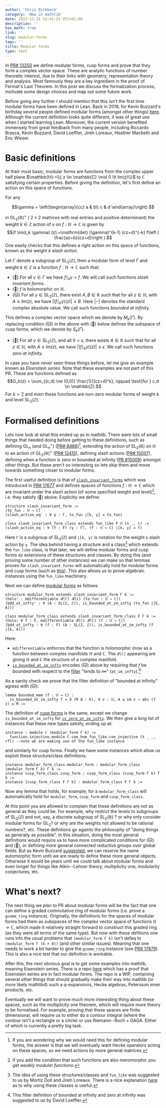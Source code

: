 ```yaml
---
author: 'Chris Birkbeck'
category: 'New in mathlib'
date: 2022-12-21 12:41:21 UTC+01:00
description: ''
has_math: true
link: ''
slug: modular-forms
tags: ''
title: Modular forms
type: text
---
```



In [PR# 13250](https://github.com/leanprover-community/mathlib/pull/13250) 	we define modular forms, cusp forms and prove that they form a complex vector space. These are analytic functions of number theoretic interest, due to their links with geometry, representation theory and analysis. Most famously they are a  key ingredient in the proof of Fermat's Last Theorem. In this post we discuss the formalization process, motivate some design choices and map out some future work.

<!-- TEASER_END -->

Before going any further I should mention that this isn't the first time modular forms have been defined in Lean. Back in 2018, for Kevin Buzzard's birthday several people defined modular forms (amongst other things) [here](https://github.com/semorrison/kbb). Although the current definition looks quite different, it was of great use when I started learning Lean. Moreover, the current version benefited immensely from great feedback from many people, including Riccardo Brasca, Kevin Buzzard, David Loeffler, Jireh Loreaux, Heather Macbeth and Eric Wieser.

# Basic definitions

At their most basic, modular forms are functions from the complex upper half plane $\mathbb{H}:=\\{ z \in \mathbb{C} \mid 0 \lt  Im(z)\\}$ to $\mathbb{C}$ satisfying certain properties. Before giving the definition, let's first define an action on this space of functions.

For any 

$$\gamma =
\left(\begin{array}{cc} 
a & b\\ 
c & d
\end{array}\right)
$$

in $\mathrm{GL}_2(\mathbb{R})^+$ ( $2 \times 2$ matrices with real entries and positive determinant) the weight $k \in \mathbb{Z}$ action of $\gamma$ on $f : \mathbb{H} \to \mathbb{C}$ is given by $$(f \mid_k \gamma) (z):=\mathrm{det} (\gamma)^{k-1} (cz+d)^{-k} f\left ( \frac{az+b}{cz+d}\right ).$$ One easily checks that this defines a right action on this space of functions, known as the weight $k$ *slash action*.

Let  $\Gamma$ denote a subgroup of $\mathrm{SL}_2(\mathbb{Z})$, then a modular form  of level $\Gamma$ and weight $k \in \mathbb{Z}$ is a function $f : \mathbb{H} \to \mathbb{C}$ such that:

- (🥓) For all $\gamma \in \Gamma$ we have $f\mid_k \gamma = f$. We will call such functions *slash invariant forms*.
- (🦖) $f$ is holomorphic on $\mathbb{H}$.
- (🐱) For all $\gamma \in \mathrm{SL}_2(\mathbb{Z})$, there exist $A, B \in \mathbb{R}$ such that for all $z \in \mathbb{H}$, with $A \le Im(z)$, we have $|(f \mid_k \gamma) (z) |\le B$. Here $| - |$ denotes the standard complex absolute value. We call such functions *bounded at infinity*.

This defines a complex vector space which we denote by $M_{k}(\Gamma)$. By replacing condition (🐱) in the above with (🐶) below defines the subspace of cusp forms, which we denote by $S_k(\Gamma)$.

- (🐶)  For all $\gamma \in \mathrm{SL}_2(\mathbb{Z})$, and all  $0 < \epsilon$, there exists $A \in \mathbb{R}$ such that for all $z \in \mathbb{H}$, with $A \le \mathrm{Im}(z)$, we have $|(f \mid_k \gamma) (z) |\le \epsilon$. We call such functions *zero at infinity*.

In case you have never seen these things before, let me give an example known as *Eisenstein series*. Note that these examples are not part of this PR. These are functions defined as $$G_k(z) = \sum_{(c,d) \ne (0,0)} \frac{1}{(cz+d)^k}, \qquad \text{for } c,d \in \mathbb{Z}.$$ For $k \gt 2$ and even these functions are non-zero modular forms of weight $k$ and level $\mathrm{SL}_2(\mathbb{Z})$. 

# Formalised definitions

Lets now look at what this ended up as in mathlib. There were lots of small things that needed doing before getting to these definitions, such as defining $\mathrm{GL}_n$ (and $\mathrm{GL}_n^+$) ([PR# 8466](https://github.com/leanprover-community/mathlib/pull/8466))[^0], extending the action of $\mathrm{SL}_2(\mathbb{R})$ on $\mathbb{H}$ to an action of $\mathrm{GL}_2(\mathbb{R})^+$ ([PR# 12415](https://github.com/leanprover-community/mathlib/pull/12415)), defining slash actions ([PR# 15007](https://github.com/leanprover-community/mathlib/pull/15007)), defining when a function is zero or bounded at infinity ([PR #15009](https://github.com/leanprover-community/mathlib/pull/15009)) amongst other things. But these aren't so interesting so lets skip them and move towards something closer to modular forms.

The first useful definition is that of [`slash_invariant_forms`](https://leanprover-community.github.io/mathlib_docs/number_theory/modular_forms/slash_invariant_forms.html#slash_invariant_form) which was introduced in [PR# 17677](https://github.com/leanprover-community/mathlib/pull/17677) and defines spaces of functions $f : \mathbb{H} \to \mathbb{C}$ which are invariant under the slash action (of some specified weight and level)[^1], i.e. they satisfy (🥓) above. Explicitly we define:

```lean
structure slash_invariant_form :=
(to_fun : ℍ → ℂ)
(slash_action_eq' : ∀ γ : Γ, to_fun ∣[k, γ] = to_fun)

class slash_invariant_form_class extends fun_like F ℍ (λ _, ℂ) :=
(slash_action_eq : ∀ (f : F) (γ : Γ), (f : ℍ → ℂ) ∣[k, γ] = f)
```

Here `Γ` is a subgroup of $\mathrm{SL}_2(\mathbb{Z})$ and `∣[k, γ]` is notation for the weight `k` slash action by `γ`. The idea behind having a structure and a class[^2] which extends the `fun_like` class, is that later, we will define modular forms and cusp forms as extensions of these structures and classes. By doing this (and proving some number of other instances) we can make so that lemmas proven for `slash_invariant_forms` will automatically hold for modular forms and cusp forms (such as [this](https://leanprover-community.github.io/mathlib_docs/number_theory/modular_forms/slash_invariant_forms.html#slash_invariant_form.slash_action_eqn')). This also allows us to prove algebraic instances using the `fun_like` machinery. 

Next we can define [modular forms](https://leanprover-community.github.io/mathlib_docs/number_theory/modular_forms/basic.html#modular_form) as follows: 

```lean
structure modular_form extends slash_invariant_form Γ k :=
(holo' : mdifferentiable 𝓘(ℂ) 𝓘(ℂ) (to_fun : ℍ → ℂ))
(bdd_at_infty' : ∀ (A : SL(2, ℤ)), is_bounded_at_im_infty (to_fun ∣[k, A]))

class modular_form_class extends slash_invariant_form_class F Γ k :=
(holo: ∀ f : F, mdifferentiable 𝓘(ℂ) 𝓘(ℂ) (f : ℍ → ℂ))
(bdd_at_infty : ∀ (f : F) (A : SL(2, ℤ)), is_bounded_at_im_infty (f ∣[k, A]))
```

Here: 
-  `mdifferentiable` enforces that the function is holomorphic (now as a function between complex manifolds $\mathbb{H}$ and $\mathbb{C}$. The `𝓘(ℂ)` appearing are giving $\mathbb{H}$ and $\mathbb{C}$ the structure of a complex manifold. 
-  [`is_bounded_at_im_infty`](https://leanprover-community.github.io/mathlib_docs/analysis/complex/upper_half_plane/functions_bounded_at_infty.html#upper_half_plane.is_bounded_at_im_infty) encodes (🐱) above by requiring that $f$ be bounded with respect to the [filter](https://leanprover-community.github.io/mathlib_docs/analysis/complex/upper_half_plane/functions_bounded_at_infty.html#upper_half_plane.at_im_infty) "tends to $i\infty$" (`at_im_infty`).[^3]

As a sanity check we prove that the filter definition of "bounded at infinity" agress with (🐱): 

```lean
lemma bounded_mem (f : ℍ → ℂ) :
  is_bounded_at_im_infty f ↔ ∃ (M A : ℝ), ∀ z : ℍ, A ≤ im z → abs (f z) ≤ M :=
```

The definition of [cusp forms](https://leanprover-community.github.io/mathlib_docs/number_theory/modular_forms/basic.html#cusp_form) is the same, except we change `is_bounded_at_im_infty` for [`is_zero_at_im_infty`](https://leanprover-community.github.io/mathlib_docs/analysis/complex/upper_half_plane/functions_bounded_at_infty.html#upper_half_plane.is_zero_at_im_infty). We then give a long list of instances that these new types satisfy, ending up at:

```lean
instance : module ℂ (modular_form Γ k) :=
  function.injective.module ℂ coe_hom fun_like.coe_injective (λ _ _, rfl) --note we are making use of the fun_like instance
```
and similarly for cusp forms. Finally we have some instances which allow us exploit these structure/class definitions:

```lean
instance modular_form_class.modular_form : modular_form_class (modular_form Γ k) Γ k :=
instance cusp_form_class.cusp_form : cusp_form_class (cusp_form Γ k) Γ k :=
instance [cusp_form_class F Γ k] : modular_form_class F Γ k :=
```

Now any lemma that holds, for example, for a `modular_form_class` will automatically hold for `modular_form`, `cusp_form` and `cusp_form_class`. 

At this point you are allowed to complain that these definitions are not as general as they could be. For example, why restrict the levels to subgroups of $\mathrm{SL}_2(\mathbb{Z})$ and not, say, a discrete subgroup of $\mathrm{SL}_2(\mathbb{R})$ ? or why only consider modular forms for $\mathrm{GL}_2$? or why are the weights not allowed to be rational numbers?, etc. These defintions go againts the philosophy of "doing things as generally as possible". In this situation, doing the most general definitions would require us to have more complicated conditions for (🐱)  and (🐶), or defining more general connected reductive groups over global fields. But as Kevin Buzzard [suggested](https://leanprover.zulipchat.com/#narrow/stream/144837-PR-reviews/topic/.2313250.20Modular.20form.20definition/near/303611399), we can reserve the name automorphic form until we  are ready to define these more general objects. Otherwise it would be years until we could talk about modular forms and even longer for things like Atkin--Lehner theory, multiplicity one, modularity conjectures, etc.

# What's next?

The next thing we plan to PR about modular forms will be the fact that one can define a graded commutative ring of modular forms (i.e. prove a `gcomm_ring` instance). Originally, the definitions for the spaces of modular forms had them as subspaces of the complex vector space of functions $\mathbb{H} \to \mathbb{C}$, which made it relatively straight forward to construct this graded ring (as they were all terms of the same type). But now with these defitions one runs into the usual problems that `(modular_form Γ k)` isn't defeq to `(modular_form Γ (k + 0))` (and other similar issues). Meaning that one needs to work a bit harder to give the `gcomm_ring` instance (see [PR# 17879](https://github.com/leanprover-community/mathlib/pull/17879)). This is also a nice test that our definition is workable.

After this, the next obvious goal is to get some examples into mathlib, meaning Eisenstein series. There is a repo [here](https://github.com/CBirkbeck/ModularForms) which has a proof that Eisenstein series are in fact modular forms. The repo is a WIP, containing several other things that should gradually make their way into mathlib (or more likely mathlib4) such a q-expansions, Hecke algebras, Petersson inner products, etc.

Eventually we will want to prove much more interesting thing about these spaces, such as the multiplicity one theorem, which will require more theory to be formalised. For example, proving that these spaces are finite dimensional, will require us to either do a contour integral (where the contour isn't a rectangle or a circle) or use Riemann--Roch + GAGA. Either of which is currently a pretty big task. 


[^0]: If you are wondering why we would need this for defining modular forms, the answer is that we will eventually want Hecke operators acting on these spaces, so we need actions by more general matrices.
[^1]: If you add the condition that such functions are also meromorphic you get *weakly modular functions*.
[^2]: The idea of using these structures/classes and `fun_like` was suggested to us by Mortiz Doll and Jireh Loreaux. There is a nice explanation [here](https://leanprover.zulipchat.com/#narrow/stream/144837-PR-reviews/topic/.2313250.20Modular.20form.20definition/near/303535771) as to why using these classes is useful.
[^3]: This filter definition of bounded at infinity and zero at infinity was suggested to us by David Loeffler.





